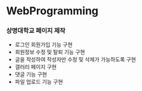 # WebProgramming
### 상명대학교 페이지 제작
- 로그인 회원가입 기능 구현
- 회원정보 수정 및 탈퇴 기능 구현
- 글을 작성하여 작성자만 수정 및 삭제가 가능하도록 구현
- 갤러리 페이지 구현
- 댓글 기능 구현
- 파일 업로드 기능 구현
